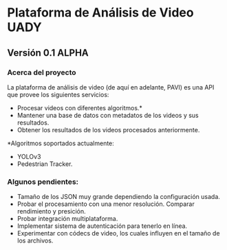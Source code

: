 # Plataforma de Análisis de Video UADY

## Versión 0.1 ALPHA

### Acerca del proyecto
La plataforma de análisis de video (de aquí en adelante, PAVI) es una API que provee los siguientes servicios:

- Procesar videos con diferentes algoritmos.*
- Mantener una base de datos con metadatos de los videos y sus resultados.
- Obtener los resultados de los videos procesados anteriormente.

*Algoritmos soportados actualmente: 
- YOLOv3
- Pedestrian Tracker.

### Algunos pendientes:

- Tamaño de los JSON muy grande dependiendo la configuración usada.
- Probar el procesamiento con una menor resolución. Comparar rendimiento y presición.
- Probar integración multiplataforma. 
- Implementar sistema de autenticación para tenerlo en línea.
- Experimentar con códecs de video, los cuales influyen en el tamaño de los archivos.
